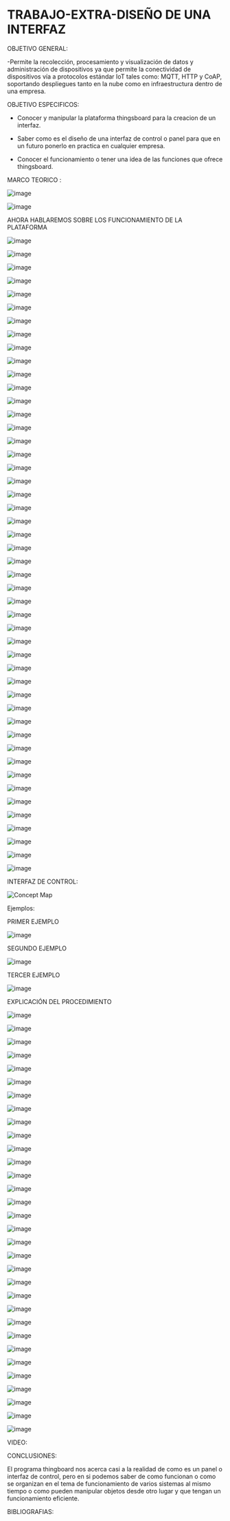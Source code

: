 # TRABAJO-EXTRA-DISEÑO DE UNA INTERFAZ
OBJETIVO GENERAL:

-Permite la recolección, procesamiento y visualización de datos y administración de dispositivos ya que permite  la  conectividad  de  dispositivos  vía  a  protocolos  estándar  IoT  tales  como:  MQTT,  HTTP  y  CoAP,  soportando  despliegues tanto  en  la  nube  como  en  infraestructura dentro de una empresa.

OBJETIVO ESPECIFICOS:

- Conocer y manipular la plataforma thingsboard para la creacion de un interfaz.

- Saber como es el diseño de una interfaz de control o panel para que en un futuro ponerlo en practica en cualquier empresa.

- Conocer el funcionamiento o tener una idea de las funciones que ofrece thingsboard.

MARCO TEORICO :

![image](https://user-images.githubusercontent.com/93900233/151105151-11b5afde-45a7-4231-b1f2-861808654887.png)

![image](https://user-images.githubusercontent.com/93900233/151105161-1ae041c0-8cd0-4c02-b17f-403b1fec2946.png)

AHORA HABLAREMOS SOBRE LOS FUNCIONAMIENTO DE LA PLATAFORMA 

![image](https://user-images.githubusercontent.com/93900233/151105322-e8852710-a52c-484e-8eed-6b8cefdc5de7.png)

![image](https://user-images.githubusercontent.com/93900233/151105337-85456f5a-6cb7-4a7c-8ff6-a963f0d0c559.png)

![image](https://user-images.githubusercontent.com/93900233/151105343-9a508050-19c1-4e26-91b9-2a99e26f4d4d.png)

![image](https://user-images.githubusercontent.com/93900233/151105350-26c7a7c7-349b-45d3-8ccf-02545c8af6c1.png)

![image](https://user-images.githubusercontent.com/93900233/151105360-b266ff7f-4f3d-40db-9056-062ff4c0e037.png)

![image](https://user-images.githubusercontent.com/93900233/151105365-914e909c-6489-4d4a-8bfa-d4a069f3f753.png)

![image](https://user-images.githubusercontent.com/93900233/151105373-68fe0d0b-00c7-4a72-a5a5-d77efdf4102f.png)

![image](https://user-images.githubusercontent.com/93900233/151105382-45797ff4-9dc0-43c2-beaf-b02e7b5ce456.png)

![image](https://user-images.githubusercontent.com/93900233/151105388-7a2335c1-7fe1-4d67-a038-4199e8e326b6.png)

![image](https://user-images.githubusercontent.com/93900233/151105395-b0723d49-62c3-4814-a4a5-dcaa48719774.png)

![image](https://user-images.githubusercontent.com/93900233/151105409-b01757c7-ffcb-48f9-bb3f-efe12bb827b9.png)

![image](https://user-images.githubusercontent.com/93900233/151105416-ef5a113d-6e2b-4ecb-a0eb-2719c2916e89.png)

![image](https://user-images.githubusercontent.com/93900233/151105432-a4a1ca0d-d9e6-4bd2-9fa0-ff21b30fd696.png)

![image](https://user-images.githubusercontent.com/93900233/151105440-55569c74-b518-474e-a51d-c94fb10d34dd.png)

![image](https://user-images.githubusercontent.com/93900233/151105449-38620ee3-42d8-4293-b100-d3b15741e6cb.png)

![image](https://user-images.githubusercontent.com/93900233/151105467-f02f8c18-c652-48b7-8c52-2cd64e8d9a50.png)

![image](https://user-images.githubusercontent.com/93900233/151105478-f7ee3e84-b4e1-4e5f-b172-8ceda6e940e0.png)

![image](https://user-images.githubusercontent.com/93900233/151105488-d7c5e705-9a64-422f-a12f-3b121f5177b1.png)

![image](https://user-images.githubusercontent.com/93900233/151105512-60bb49a3-9181-4c96-b61a-a67b518fd566.png)

![image](https://user-images.githubusercontent.com/93900233/151105523-2834f280-ed42-4f4c-a988-423232b4f462.png)

![image](https://user-images.githubusercontent.com/93900233/151105535-2aadb604-2004-4ec3-8f38-81a4e9e6339f.png)

![image](https://user-images.githubusercontent.com/93900233/151105544-ba29548c-6b8d-4f29-82d6-dbb9cf7945e3.png)

![image](https://user-images.githubusercontent.com/93900233/151105554-b7bbb5de-ebf5-4b0d-91fe-39f46bdc2d46.png)

![image](https://user-images.githubusercontent.com/93900233/151105562-b4d644d8-e2f3-45cf-a44b-633a4e79d600.png)

![image](https://user-images.githubusercontent.com/93900233/151105571-932dbb40-2367-4f82-bec2-454bcc6963f0.png)

![image](https://user-images.githubusercontent.com/93900233/151105581-e0a39260-3658-4989-9fb8-55ca68a7c2e1.png)

![image](https://user-images.githubusercontent.com/93900233/151105589-fd1421ec-f09c-49ee-949f-3df39b687b93.png)

![image](https://user-images.githubusercontent.com/93900233/151105599-f9945bd3-d8a7-42fe-9a3f-9650bd2d4e7f.png)

![image](https://user-images.githubusercontent.com/93900233/151105605-1897db8e-370d-43d9-b730-9b45ca0801f7.png)

![image](https://user-images.githubusercontent.com/93900233/151105616-ba50514d-09d0-4142-87c6-a730835ec2b0.png)

![image](https://user-images.githubusercontent.com/93900233/151105624-69875a8b-684e-44e7-aee7-ca49f5fcc64b.png)

![image](https://user-images.githubusercontent.com/93900233/151105635-f8242b77-43c2-418b-a208-c099227dd947.png)

![image](https://user-images.githubusercontent.com/93900233/151105643-63385a20-c0d8-45ac-abd9-4cab350b2414.png)

![image](https://user-images.githubusercontent.com/93900233/151106163-f78521d0-64e5-4b22-ab06-dd2901d6c73b.png)

![image](https://user-images.githubusercontent.com/93900233/151105668-5fa567b6-ba73-4d43-8a02-61a55293f513.png)

![image](https://user-images.githubusercontent.com/93900233/151105675-b93823b8-2ad7-4a29-804d-ccf09e5b3e26.png)

![image](https://user-images.githubusercontent.com/93900233/151105689-b6598b91-9aaa-43aa-afe2-e6a2a4bfe170.png)

![image](https://user-images.githubusercontent.com/93900233/151105701-98eb8237-fcdd-4a66-869c-fe016303a2b9.png)

![image](https://user-images.githubusercontent.com/93900233/151105711-e8856395-dc95-4827-867e-dfe713ff3b59.png)

![image](https://user-images.githubusercontent.com/93900233/151105721-d1546fff-ea5f-4bcf-9b17-f4a7fb49ca82.png)

![image](https://user-images.githubusercontent.com/93900233/151105729-74c17f8e-fb9d-4f82-81aa-2e1fb9b7b7a4.png)

![image](https://user-images.githubusercontent.com/93900233/151105738-4b774545-33c1-4992-8235-c13aa57214ab.png)

![image](https://user-images.githubusercontent.com/93900233/151105753-8f146661-0955-4ca3-8c98-3a9d5ee1bc24.png)

![image](https://user-images.githubusercontent.com/93900233/151105763-0e629a6e-fb21-4f47-9acf-74e0214ec91a.png)

![image](https://user-images.githubusercontent.com/93900233/151105777-17fdeca7-72ca-422b-a8db-9178e4573558.png)

![image](https://user-images.githubusercontent.com/93900233/151105788-bda573fe-ed83-40c7-959a-1090c56984c9.png)

![image](https://user-images.githubusercontent.com/93900233/151106812-8ff5f5c8-3326-4ac2-8129-d734ef0c6356.png)

![image](https://user-images.githubusercontent.com/93900233/151106899-8530d059-c102-4e61-ac8f-2449fab32b90.png)

INTERFAZ DE CONTROL:

![Concept Map](https://user-images.githubusercontent.com/93900233/150730171-eca45fae-2d0e-4790-b065-2e8093c8e1dc.jpg)



Ejemplos:

PRIMER EJEMPLO

![image](https://user-images.githubusercontent.com/93900233/150888133-2a58c350-2048-451d-882c-c9d5cf0e5245.png)

SEGUNDO EJEMPLO

![image](https://user-images.githubusercontent.com/93900233/150888260-db7a172c-c948-4661-b952-74436ea9f4f3.png)

TERCER EJEMPLO

![image](https://user-images.githubusercontent.com/93900233/150888814-b0412ba3-8ac9-4973-9177-d3c351afe55f.png)

EXPLICACIÓN DEL PROCEDIMIENTO

![image](https://user-images.githubusercontent.com/93900233/151118215-43bd82ac-d8cf-4b1c-9860-2ca1c7b882d8.png)

![image](https://user-images.githubusercontent.com/93900233/151118222-1984fab0-c61a-4e3c-be3c-606791b303c4.png)

![image](https://user-images.githubusercontent.com/93900233/151118227-672afbb5-c5b1-4f39-aa73-bc7ee19b63c8.png)

![image](https://user-images.githubusercontent.com/93900233/151118237-ff73afc2-e20f-4008-ba70-292b04611c7e.png)

![image](https://user-images.githubusercontent.com/93900233/151118248-9a755388-3c1f-4992-a698-5574df70f2a3.png)

![image](https://user-images.githubusercontent.com/93900233/151118300-86f095ab-3bbe-4b17-8347-ba26ce9d9a98.png)

![image](https://user-images.githubusercontent.com/93900233/151118308-c72248a7-7e08-49dc-b93c-0bbf262ee3f9.png)

![image](https://user-images.githubusercontent.com/93900233/151118315-fdd00c01-9008-4073-a595-0cf867578f11.png)

![image](https://user-images.githubusercontent.com/93900233/151118329-161b8007-6409-4466-91a6-321e0be713a9.png)

![image](https://user-images.githubusercontent.com/93900233/151118339-1209078d-180b-4216-bdf1-cb7319162088.png)

![image](https://user-images.githubusercontent.com/93900233/151118358-d2d3b125-396c-4993-8c92-251059e81fdd.png)

![image](https://user-images.githubusercontent.com/93900233/151118368-fa501f0c-c758-4d62-9097-f74510c25cde.png)

![image](https://user-images.githubusercontent.com/93900233/151118375-995e1ee5-01d1-4c8d-8278-1bd545a8bb8f.png)

![image](https://user-images.githubusercontent.com/93900233/151118395-424790b6-16f1-4eae-a401-00b59f11b620.png)

![image](https://user-images.githubusercontent.com/93900233/151118399-ddebee83-b7b3-4c64-a34b-82fd55ecc57c.png)

![image](https://user-images.githubusercontent.com/93900233/151118409-bf12251e-fdc7-4207-a392-ba7525d8fda4.png)

![image](https://user-images.githubusercontent.com/93900233/151118422-8db988cf-0513-4ff7-b824-64367704cffb.png)

![image](https://user-images.githubusercontent.com/93900233/151118431-596662ec-e1f3-451a-a581-f5e219b99037.png)

![image](https://user-images.githubusercontent.com/93900233/151118440-fa3d12e6-c229-4faa-b63f-ec07edd69c4d.png)

![image](https://user-images.githubusercontent.com/93900233/151118453-67af46f3-ee59-4e95-998f-884140aac74a.png)

![image](https://user-images.githubusercontent.com/93900233/151118466-5582e39f-0502-4e68-b0cf-e5ac69956e43.png)

![image](https://user-images.githubusercontent.com/93900233/151118478-b8ce5705-498a-49f6-8b4a-e92015e16880.png)

![image](https://user-images.githubusercontent.com/93900233/151118487-0f45db14-5e87-4b1b-bd3d-20bd743f7f4b.png)

![image](https://user-images.githubusercontent.com/93900233/151118502-c8014b3e-8405-4eda-9e70-a4ed20943458.png)

![image](https://user-images.githubusercontent.com/93900233/151118511-0db9a1fa-7a78-423a-b0f0-eff494ec1c5c.png)

![image](https://user-images.githubusercontent.com/93900233/151118527-808f1c70-ba84-4318-a5ca-92a0716ed402.png)

![image](https://user-images.githubusercontent.com/93900233/151119174-a9288d1d-9459-4e0c-9cad-379529887058.png)

![image](https://user-images.githubusercontent.com/93900233/151118566-c61d93cb-e5be-455b-8f82-3f71af6bbf7e.png)

![image](https://user-images.githubusercontent.com/93900233/151118574-5e6be75f-2f54-46ac-8370-0d73d3323189.png)

![image](https://user-images.githubusercontent.com/93900233/151118580-17f9c8a1-2cb6-4ba3-8c75-056493bee576.png)

![image](https://user-images.githubusercontent.com/93900233/151118589-dcad45fc-629c-4683-b5be-80b30c900134.png)

![image](https://user-images.githubusercontent.com/93900233/151118599-dab74c78-e8d7-498d-a2bd-eb08885d257e.png)

VIDEO:

CONCLUSIONES:

El programa thingboard nos acerca casi a la realidad de como es un panel o interfaz de control, pero en si podemos saber de como funcionan o como se organizan en el tema de funcionamiento de varios sistemas al mismo tiempo o como pueden manipular objetos desde  otro lugar y que tengan un funcionamiento eficiente.

BIBLIOGRAFIAS:

